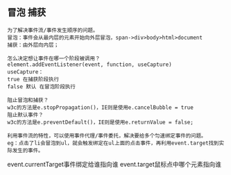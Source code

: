 ## 冒泡 捕获

```
为了解决事件流/事件发生顺序的问题。
冒泡：事件会从最内层的元素开始向外层冒泡，span->div>body>html>document
捕获：由外层向内层；

怎么决定想让事件在哪一个阶段被调用？
element.addEventListener(event, function, useCapture)
useCapture：
true 在捕获阶段执行
false 默认 在冒泡阶段执行

阻止冒泡和捕获？
w3c的方法是e.stopPropagation()，IE则是使用e.cancelBubble = true
阻止默认事件？
w3c的方法是e.preventDefault()，IE则是使用e.returnValue = false;

利用事件流的特性，可以使用事件代理/事件委托，解决要给多个匀速绑定事件的问题。
eg：点击了li会冒泡到ul，就会触发绑定在ul上面的点击事件，再利用event.target找到实际发生的事件。

```



 event.currentTarget事件绑定给谁指向谁
 event.target鼠标点中哪个元素指向谁